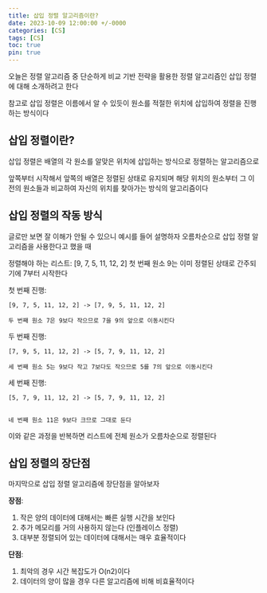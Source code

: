 ```yaml
---
title: 삽입 정렬 알고리즘이란?
date: 2023-10-09 12:00:00 +/-0000
categories: [CS]
tags: [CS]
toc: true
pin: true
---
```


오늘은 정렬 알고리즘 중 단순하게 비교 기반 전략을 활용한 정렬 알고리즘인 삽입 정렬에 대해 소개하려고 한다

참고로 삽입 정렬은 이름에서 알 수 있듯이 원소를 적절한 위치에 삽입하여 정렬을 진행하는 방식이다

## 삽입 정렬이란?

삽입 정렬은 배열의 각 원소를 알맞은 위치에 삽입하는 방식으로 정렬하는 알고리즘으로

앞쪽부터 시작해서 앞쪽의 배열은 정렬된 상태로 유지되며 해당 위치의 원소부터 그 이전의 원소들과 비교하여 자신의 위치를 찾아가는 방식의 알고리즘이다

## 삽입 정렬의 작동 방식

글로만 보면 잘 이해가 안될 수 있으니 예시를 들어
설명하자 오름차순으로 삽입 정렬 알고리즘을 사용한다고 했을 때

정렬해야 하는 리스트: [9, 7, 5, 11, 12, 2]
첫 번째 원소 9는 이미 정렬된 상태로 간주되기에 7부터 시작한다

첫 번째 진행:

~~~
[9, 7, 5, 11, 12, 2] -> [7, 9, 5, 11, 12, 2]

두 번째 원소 7은 9보다 작으므로 7을 9의 앞으로 이동시킨다
~~~

두 번째 진행:

~~~
[7, 9, 5, 11, 12, 2] -> [5, 7, 9, 11, 12, 2]

세 번째 원소 5는 9보다 작고 7보다도 작으므로 5를 7의 앞으로 이동시킨다
~~~

세 번째 진행:

~~~
[5, 7, 9, 11, 12, 2] -> [5, 7, 9, 11, 12, 2]


네 번째 원소 11은 9보다 크므로 그대로 둔다
~~~

이와 같은 과정을 반복하면 리스트에 전체 원소가 오름차순으로 정렬된다

## 삽입 정렬의 장단점

마지막으로 삽입 정렬 알고리즘에 장단점을 알아보자

**장점**:
1. 작은 양의 데이터에 대해서는 빠른 실행 시간을 보인다
2. 추가 메모리를 거의 사용하지 않는다 (인플레이스 정렬)
3. 대부분 정렬되어 있는 데이터에 대해서는 매우 효율적이다

**단점**:
1. 최악의 경우 시간 복잡도가 O(n2)이다
2. 데이터의 양이 많을 경우 다른 알고리즘에 비해 비효율적이다


